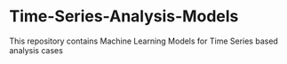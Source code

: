# Time-Series-Analysis-Models
This repository contains Machine Learning Models for Time Series based analysis cases
